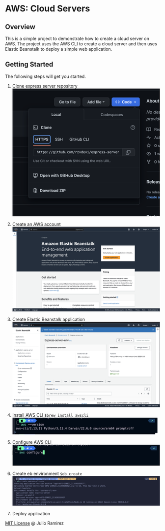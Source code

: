 # AWS: Cloud Servers

## Overview

This is a simple project to demonstrate how to create a cloud server on AWS. The project uses the AWS CLI to create a cloud server and then uses Elastic Beanstalk to deploy a simple web application.

## Getting Started

The following steps will get you started.

1. Clone express server repository ![here](./images/clone.png)
2. Create an AWS account ![here](./images/aws.png)
3. Create Elastic Beanstalk application ![here](./images/env.png)
4. Install AWS CLI
   `$brew install awscli`
   ![here](./images/cli.png)
5. Configure AWS CLI ![here](./images/aws-config.png)

6. Create eb environment
   `$eb create`
   ![here](./images/aws-cli.png)
7. Deploy application

[MIT License](LICENSE) @ Julio Ramirez
